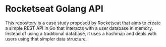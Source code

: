 # Rocketseat Golang API

This repository is a case study proposed by Rocketseat that aims to create a simple REST API in Go 
that interacts with a user database in memory. Instead of using a traditional database, it uses a hashmap 
and deals with users using that simpler data structure. 